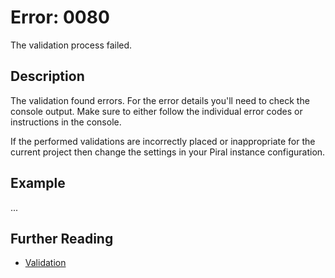 # Error: 0080

The validation process failed.

## Description

The validation found errors. For the error details you'll need to check the
console output. Make sure to either follow the individual error codes or
instructions in the console.

If the performed validations are incorrectly placed or inappropriate for the
current project then change the settings in your Piral instance configuration.

## Example

...

## Further Reading

- [Validation](https://docs.piral.io/guidelines/tutorials/08-the-piral-cli#validations)
